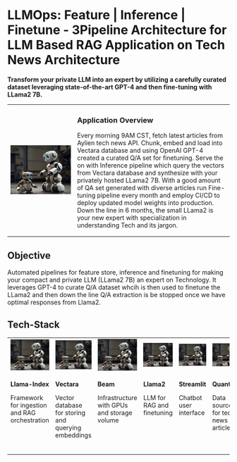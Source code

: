 # LLMOps: Feature | Inference | Finetune - 3Pipeline Architecture for LLM Based RAG Application on Tech News Architecture

**Transform your private LLM into an expert by utilizing a carefully curated dataset leveraging state-of-the-art GPT-4 and then fine-tuning with LLama2 7B.**
<table>
    <tr>
        <td width = 30%>
            <img src="Images\trainingrobot.jpeg" alt="Your Image">
        </td>
        <td>
            <p><h3>Application Overview</h3></p>
            <p>Every morning 9AM CST, fetch latest articles from Aylien tech news API. Chunk, embed and load into Vectara database and using OpenAI GPT-4 created a curated Q/A set for finetuning. Serve the on with Inference pipeline which query the vectors from Vectara database and synthesize with your privately hosted LLama2 7B. With a good amount of QA set generated with diverse articles run Fine-tuning pipeline every month and employ CI/CD to deploy updated model weights into production. Down the line in 6 months, the small LLama2 is your new expert with specialization in understanding Tech and its jargon.</p>
        </td>
    </tr>
</table>

## Objective
Automated pipelines for feature store, inference and finetuning for making your compact and private LLM (LLama2 7B) an expert on Technology. It leverages GPT-4 to curate Q/A dataset whcih is then used to finetune the LLama2 and then down the line Q/A extraction is be stopped once we have optimal responses from Llama2.

## Tech-Stack
<table>
    <tr>
        <td>
            <img src="Images\trainingrobot.jpeg" alt="Your Image">
        </td>
        <td>
            <img src="Images\trainingrobot.jpeg" alt="Your Image">
        </td>
        <td>
            <img src="Images\trainingrobot.jpeg" alt="Your Image">
        </td>
        <td>
            <img src="Images\trainingrobot.jpeg" alt="Your Image">
        </td>
        <td>
            <img src="Images\trainingrobot.jpeg" alt="Your Image">
        </td>
        <td>
            <img src="Images\trainingrobot.jpeg" alt="Your Image">
        </td>
        <td>
            <img src="Images\trainingrobot.jpeg" alt="Your Image">
        </td>
        <td>
            <img src="Images\trainingrobot.jpeg" alt="Your Image">
        </td>
    </tr>
    <tr valign=top>
        <td>
            <p><b>Llama-Index</b></p>
            <p>Framework for ingestion and RAG orchestration</p>
        </td>
        <td>
            <p><b>Vectara</b></p>
            <p>Vector database for storing and querying embeddings</p>
        </td>
        <td>
            <p><b>Beam</b></p>
            <p>Infrastructure with GPUs and storage volume</p>
        </td>
        <td>
            <p><b>Llama2</b></p>
            <p>LLM for RAG and finetuning</p>
        </td>
        <td>
            <p><b>Streamlit</b></p>
            <p>Chatbot user interface</p>
        </td>
        <td>
            <p><b>Quantexa</b></p>
            <p>Data source for tech news articles</p>
        </td>
        <td>
            <p><b>OpenAI</b></p>
            <p>GPT-4 for creating Q/A dataset for finetuning</p>
        </td>
        <td>
            <p><b>Hugging Face</b></p>
            <p>For downloading Llama2 model weights</p>
        </td>
    </tr>
</table>
